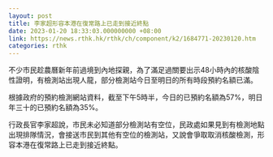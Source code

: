 ```yaml
---
layout: post
title: 李家超形容本港在復常路上已走到接近終點
date: 2023-01-20 18:33:03.000000000 +08:00
link: https://news.rthk.hk/rthk/ch/component/k2/1684771-20230120.htm
categories: rthk
---
```


不少市民趁農曆新年前過境到內地探親，為了滿足過關要出示48小時內的核酸陰性證明，有檢測站出現人龍，部分檢測站今日至明日的所有時段預約名額已滿。

根據政府的預約檢測網站資料，截至下午5時半，今日的已預約名額為57%，明日年三十的已預約名額為35%。

行政長官李家超說，市民未必知道部分檢測站有空位，民政處如果見到有檢測地點出現排隊情況，會接送市民到其他有空位的檢測站，又說會爭取取消核酸檢測，形容本港在復常路上已走到接近終點。
